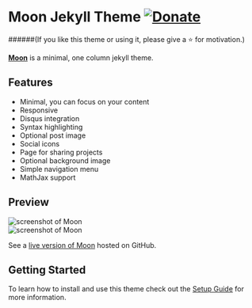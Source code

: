 # Moon Jekyll Theme [![Donate](https://img.shields.io/badge/paypal-donate-blue.svg)](https://www.paypal.me/muniz95/0usd)
    
######(If you like this theme or using it, please give a :star: for motivation.)

**[Moon](http://muniz95.github.io/Moon)** is a minimal, one column jekyll theme.

## Features
* Minimal, you can focus on your content
* Responsive
* Disqus integration
* Syntax highlighting
* Optional post image
* Social icons
* Page for sharing projects
* Optional background image
* Simple navigation menu
* MathJax support

## Preview

![screenshot of Moon](https://cloud.githubusercontent.com/assets/754514/14509720/61c61058-01d6-11e6-93ab-0918515ecd56.png)    
![screenshot of Moon](https://cloud.githubusercontent.com/assets/754514/14509716/61ac6c8e-01d6-11e6-879f-8308883de790.png)

See a [live version of Moon](http://muniz95.github.io/Moon) hosted on GitHub.

## Getting Started

To learn how to install and use this theme check out the [Setup Guide](http://muniz95.me/Moon/moon-theme/) for more information.
